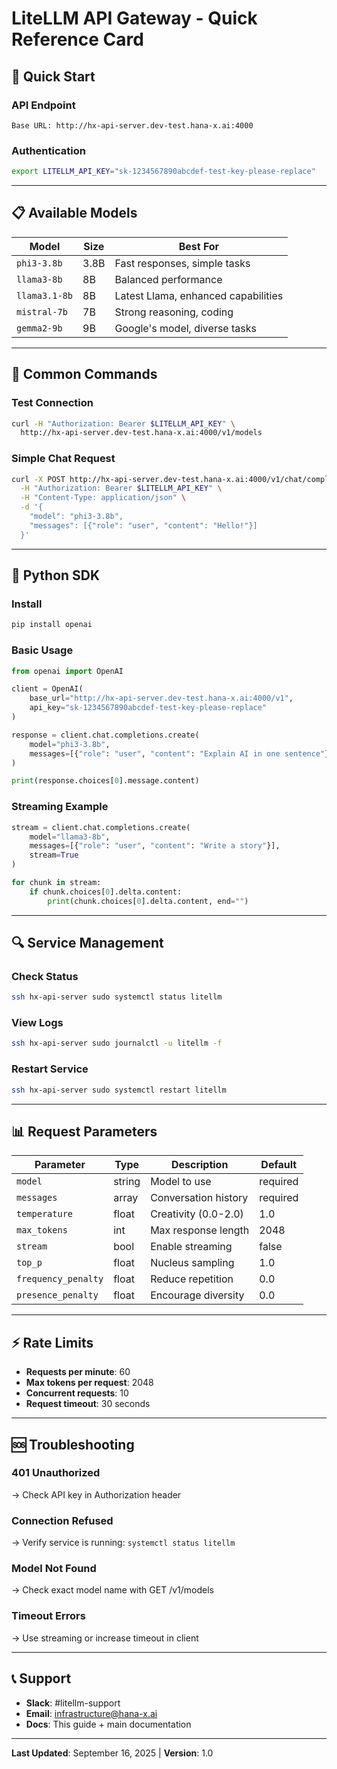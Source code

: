 # LiteLLM API Gateway - Quick Reference Card

## 🚀 Quick Start

### API Endpoint
```
Base URL: http://hx-api-server.dev-test.hana-x.ai:4000
```

### Authentication
```bash
export LITELLM_API_KEY="sk-1234567890abcdef-test-key-please-replace"
```

---

## 📋 Available Models

| Model | Size | Best For |
|-------|------|----------|
| `phi3-3.8b` | 3.8B | Fast responses, simple tasks |
| `llama3-8b` | 8B | Balanced performance |
| `llama3.1-8b` | 8B | Latest Llama, enhanced capabilities |
| `mistral-7b` | 7B | Strong reasoning, coding |
| `gemma2-9b` | 9B | Google's model, diverse tasks |

---

## 🔧 Common Commands

### Test Connection
```bash
curl -H "Authorization: Bearer $LITELLM_API_KEY" \
  http://hx-api-server.dev-test.hana-x.ai:4000/v1/models
```

### Simple Chat Request
```bash
curl -X POST http://hx-api-server.dev-test.hana-x.ai:4000/v1/chat/completions \
  -H "Authorization: Bearer $LITELLM_API_KEY" \
  -H "Content-Type: application/json" \
  -d '{
    "model": "phi3-3.8b",
    "messages": [{"role": "user", "content": "Hello!"}]
  }'
```

---

## 🐍 Python SDK

### Install
```bash
pip install openai
```

### Basic Usage
```python
from openai import OpenAI

client = OpenAI(
    base_url="http://hx-api-server.dev-test.hana-x.ai:4000/v1",
    api_key="sk-1234567890abcdef-test-key-please-replace"
)

response = client.chat.completions.create(
    model="phi3-3.8b",
    messages=[{"role": "user", "content": "Explain AI in one sentence"}]
)

print(response.choices[0].message.content)
```

### Streaming Example
```python
stream = client.chat.completions.create(
    model="llama3-8b",
    messages=[{"role": "user", "content": "Write a story"}],
    stream=True
)

for chunk in stream:
    if chunk.choices[0].delta.content:
        print(chunk.choices[0].delta.content, end="")
```

---

## 🔍 Service Management

### Check Status
```bash
ssh hx-api-server sudo systemctl status litellm
```

### View Logs
```bash
ssh hx-api-server sudo journalctl -u litellm -f
```

### Restart Service
```bash
ssh hx-api-server sudo systemctl restart litellm
```

---

## 📊 Request Parameters

| Parameter | Type | Description | Default |
|-----------|------|-------------|---------|
| `model` | string | Model to use | required |
| `messages` | array | Conversation history | required |
| `temperature` | float | Creativity (0.0-2.0) | 1.0 |
| `max_tokens` | int | Max response length | 2048 |
| `stream` | bool | Enable streaming | false |
| `top_p` | float | Nucleus sampling | 1.0 |
| `frequency_penalty` | float | Reduce repetition | 0.0 |
| `presence_penalty` | float | Encourage diversity | 0.0 |

---

## ⚡ Rate Limits

- **Requests per minute**: 60
- **Max tokens per request**: 2048
- **Concurrent requests**: 10
- **Request timeout**: 30 seconds

---

## 🆘 Troubleshooting

### 401 Unauthorized
→ Check API key in Authorization header

### Connection Refused
→ Verify service is running: `systemctl status litellm`

### Model Not Found
→ Check exact model name with GET /v1/models

### Timeout Errors
→ Use streaming or increase timeout in client

---

## 📞 Support

- **Slack**: #litellm-support
- **Email**: infrastructure@hana-x.ai
- **Docs**: This guide + main documentation

---

**Last Updated**: September 16, 2025 | **Version**: 1.0
